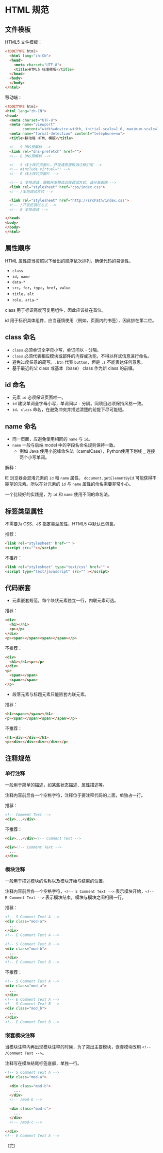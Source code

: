 # HTML 规范

## 文件模板

HTML5 文件模板：

```html
<!DOCTYPE html>
  <html lang="zh-CN">
  <head>
    <meta charset="UTF-8">
    <title>HTML5 标准模版</title>
  </head>
  <body>
  </body>
</html>
```

移动端：

```html
<!DOCTYPE html>
<html lang="zh-CN">
<head>
  <meta charset="UTF-8">
  <meta name="viewport" 
        content="width=device-width, initial-scale=1.0, maximum-scale=1.0, user-scalable=no, shrink-to-fit=no">
  <meta name="format-detection" content="telephone=no">
  <title>移动端 HTML 模版</title>

  <!-- S DNS预解析 -->
  <link rel="dns-prefetch" href="">
  <!-- E DNS预解析 -->

  <!-- S 线上样式页面片，开发请直接取消注释引用 -->
  <!-- #include virtual="" -->
  <!-- E 线上样式页面片 -->

  <!-- S 本地调试，根据开发模式选择调试方式，请开发删除 -->
  <link rel="stylesheet" href="css/index.css">
  <!-- /本地调试方式 -->

  <link rel="stylesheet" href="http://srcPath/index.css">
  <!-- /开发机调试方式 -->
  <!-- E 本地调试 -->

</head>
<body>
</body>
</html>
```

## 属性顺序

HTML 属性应当按照以下给出的顺序依次排列，确保代码的易读性。

* `class`
* `id`，`name`
* `data-*`
* `src`，`for`，`type`，`href`，`value`
* `title`，`alt`
* `role`，`aria-*`

class 用于标识高度可复用组件，因此应该排在首位。

id 用于标识具体组件，应当谨慎使用（例如，页面内的书签），因此排在第二位。

## class 命名

* `class` 必须单词全字母小写，单词间以 `-` 分隔。
* `class` 必须代表相应模块或部件的内容或功能，不得以样式信息进行命名。
* 避免过度任意的简写。`.btn` 代表 `button`，但是 `.s` 不能表达任何意思。
* 基于最近的父 class 或基本（base） class 作为新 class 的前缀。

## id 命名

* 元素 `id` 必须保证页面唯一。
* `id` 建议单词全字母小写，单词间以 `-` 分隔。同项目必须保持风格一致。
*  `id`、`class` 命名，在避免冲突并描述清楚的前提下尽可能短。

## name 命名

* 同一页面，应避免使用相同的 `name` 与 `id`。
* `name` 一般与后端 model 中的字段名命名规则保持一致。
  * 例如 Java 使用小驼峰命名法（camelCase），Python使用下划线 `_` 连接两个小写单词。

解释：

IE 浏览器会混淆元素的 `id` 和 `name` 属性， `document.getElementById` 可能获得不期望的元素。所以在对元素的 `id` 与 `name` 属性的命名需要非常小心。

一个比较好的实践是，为 `id` 和 `name` 使用不同的命名法。

## 标签类型属性

不需要为 CSS、JS 指定类型属性，HTML5 中默认已包含。

推荐：

```html
<link rel="stylesheet" href="" >
<script src=""></script>
```

不推荐：

```html
<link rel="stylesheet" type="text/css" href="" >
<script type="text/javascript" src="" ></script>
```

## 代码嵌套

* 元素嵌套规范，每个块状元素独立一行，内联元素可选。

推荐：

```html
<div>
  <h1></h1>
  <p></p>
</div>	
<p><span></span><span></span></p>
```

不推荐：

```html
<div>
  <h1></h1><p></p>
</div>	
<p> 
  <span></span>
  <span></span>
</p>
```

* 段落元素与标题元素只能嵌套内联元素。

推荐：

```html
<h1><span></span></h1>
<p><span></span><span></span></p>
```

不推荐：

```html
<h1><div></div></h1>
<p><div></div><div></div></p>
```

## 注释规范

### 单行注释

一般用于简单的描述，如某些状态描述、属性描述等。

注释内容前后各一个空格字符，注释位于要注释代码的上面，单独占一行。

推荐：

```html
<!-- Comment Text -->
<div>...</div>
```

不推荐：

```html
<div>...</div><!-- Comment Text -->

<div><!-- Comment Text -->
  ...
</div>
```

### 模块注释

一般用于描述模块的名称以及模块开始与结束的位置。

注释内容前后各一个空格字符，`<!-- S Comment Text -->` 表示模块开始，`<!-- E Comment Text -->` 表示模块结束，模块与模块之间相隔一行。

推荐：

```html
<!-- S Comment Text A -->	
<div class="mod-a">
  ...
</div>
<!-- E Comment Text A -->
	
<!-- S Comment Text B -->	
<div class="mod-b">
  ...
</div>
<!-- E Comment Text B -->
```

不推荐：

```html
<!-- S Comment Text A -->
<div class="mod_a">
  ...
</div>
<!-- E Comment Text A -->
<!-- S Comment Text B -->	
<div class="mod_b">
  ...
</div>
<!-- E Comment Text B -->
```

### 嵌套模块注释

当模块注释内再出现模块注释的时候，为了突出主要模块，嵌套模块改用 `<!-- /Comment Text -->`。

注释写在模块结尾标签底部，单独一行。

```html
<!-- S Comment Text A -->
<div class="mod-a">
		
  <div class="mod-b">
    ...
  </div>
  <!-- /mod-b -->
    	
  <div class="mod-c">
    ...
  </div>
  <!-- /mod-c -->
		
</div>
<!-- E Comment Text A -->
```

（完）
